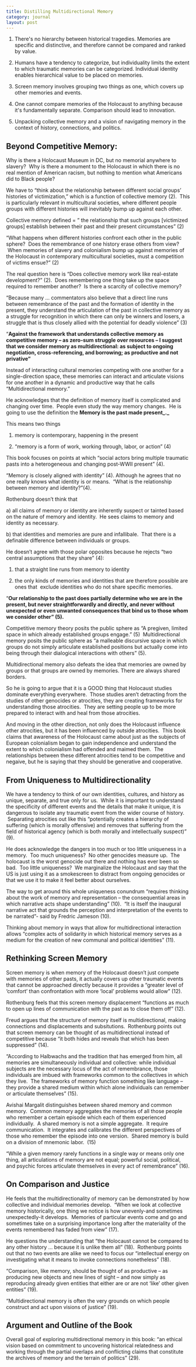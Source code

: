 ```yaml
---
title: Distilling Multidirectional Memory
category: journal
layout: post
---
```


1. There's no hierarchy between historical tragedies. Memories are specific and distinctive, and therefore cannot be compared and ranked by value.

2. Humans have a tendency to categorize, but individuality limits the extent to which traumatic memories can be categorized. Individual identity enables hierarchical value to be placed on memories.

3. Screen memory involves grouping two things as one, which covers up other memories and events.

4. One cannot compare memories of the Holocaust to anything because it's fundamentally separate. Comparison should lead to innovation.

5. Unpacking collective memory and a vision of navigating memory in the context of history, connections, and politics.

## Beyond Competitive Memory:
Why is there a Holocaust Museum in DC, but no memorial anywhere to slavery?  Why is there a monument to the Holocaust in which there is no real mention of American racism, but nothing to mention what Americans did to Black people?

We have to “think about the relationship between different social groups’ histories of victimization,” which is a function of collective memory (2).  This is particularly relevant in multicultural societies, where different people groups with different histories will inevitably bump up against each other.

Collective memory defined = ” the relationship that such groups [victimized groups] establish between their past and their present circumstances” (2)

“What happens when different histories confront each other in the public sphere?  Does the remembrance of one history erase others from view?  When memories of slavery and colonialism bump up against memories of the Holocaust in contemporary multicultural societies, must a competition of victims ensue?” (2)

The real question here is “Does collective memory work like real-estate development?” (2).  Does remembering one thing take up the space required to remember another?  Is there a scarcity of collective memory?

“Because many … commentators also believe that a direct line runs between remembrance of the past and the formation of identity in the present, they understand the articulation of the past in collective memory as a struggle for recognition in which there can only be winners and losers, a struggle that is thus closely allied with the potential for deadly violence” (3)

“**Against the framework that understands collective memory as competitive memory – as zero-sum struggle over resources – I suggest that we consider memory as multidirectional: as subject to ongoing negotiation, cross-referencing, and borrowing; as productive and not privative”**

Instead of interacting cultural memories competing with one another for a single-direction space, these memories can interact and articulate visions for one another in a dynamic and productive way that he calls “Multidirectional memory.”

He acknowledges that the definition of memory itself is complicated and changing over time.  People even study the way memory changes.  He is going to use the definition the **Memory is the past made present_._**  

This means two things

1) memory is contemporary, happening in the present

2) “memory is a form of work, working through, labor, or action” (4)

This book focuses on points at which “social actors bring multiple traumatic pasts into a heterogeneous and changing post-WWII present” (4).

“Memory is closely aligned with identity” (4). Although he agrees that no one really knows what identity is or means.  “What is the relationship between memory and identity?”(4).

Rothenburg doesn’t think that

a) all claims of memory or identity are inherently suspect or tainted based on the nature of memory and identity.  He sees claims to memory and identity as necessary.

b) that identities and memories are pure and infallibale.  That there is a definable difference between individuals or groups.

He doesn’t agree with those polar opposites because he rejects “two central assumptions that they share” (4):

1) that a straight line runs from memory to identity

2) the only kinds of memories and identities that are therefore possible are ones that  exclude identities who do not share specific memories.

“**Our relationship to the past does partially determine who we are in the present, but never straightforwardly and directly, and never without unexpected or even unwanted consequences that bind us to those whom we consider other” (5).**

Competitive memory theory posits the public sphere as “A pregiven, limited space in which already established groups engage.” (5)  Multidirectional memory posits the public sphere as “a malleable discursive space in which groups do not simply articulate established positions but actually come into being through their dialogical interactions with others” (5).

Multidirectional memory also defeats the idea that memories are owned by groups or that groups are owned by memories. There are always shared borders.

So he is going to argue that it is a GOOD thing that Holocaust studies dominate everything everywhere.  Those studies aren’t detracting from the studies of other genocides or atrocities, they are creating frameworks for understanding those atrocities.  They are setting people up to be more prepared to interact with and heal from those atrocities.

And moving in the other direction, not only does the Holocaust influence other atrocities, but it has been influenced by outside atrocities.  This book claims that awareness of the Holocaust came about just as the subjects of European colonialism began to gain independence and understand the extent to which colonialism had offended and maimed them.  The relationships between these different atrocities tend to be competitive and negaive, but he is saying that they should be generative and cooperative.

## From Uniqueness to Multidirectionality

We have a tendency to think of our own identities, cultures, and history as unique, separate, and true only for us.  While it is important to understand the specificity of different events and the details that make it unique, it is dangerous to isolate any traumatic event from the wider course of history.  Separating atrocities out like this “potentially creates a hierarchy of suffering (which is morally offensive) and removes that suffering from the field of historical agency (which is both morally and intellectually suspect)” (9).

He does acknowledge the dangers in too much or too little uniqueness in a memory.  Too much uniqueness?  No other genocides measure up.  The holocaust is the worst genocide out there and nothing has ever been so bad.  Too little uniqueness?  We marginalize the Holocaust and say that the US is just using it as a smokescreen to distract from ongoing genocides or that we use it to make it feel better about ourselves.

The way to get around this whole uniqueness conundrum “requires thinking about the work of memory and representation – the consequential areas in which narrative acts shape understanding” (10).  “It is itself the inaugural narrative act that grounds the perception and interpretation of the events to be narrated”- said by Fredric Jameson (10).

Thinking about memory in ways that allow for multidirectional interaction allows “complex acts of solidarity in which historical memory serves as a medium for the creation of new communal and political identities” (11).

## Rethinking Screen Memory

Screen memory is when memory of the Holocaust doesn’t just compete with memories of other pasts, it actually covers up other traumatic events that cannot be approached directly because it provides a “greater level of ‘comfort’ than confrontation with more ‘local’ problems would allow” (12).

Rothenburg feels that this screen memory displacement “functions as much to open up lines of communication with the past as to close them off” (12).

Freud argues that the structure of memory itself is multidirectional, making connections and displacements and subsitutions.  Rothenburg points out that screen memory can be thought of as multidirectional instead of competitive because “it both hides and reveals that which has been suppressed” (14).

“According to Halbwachs and the tradition that has emerged from him, all memories are simultaneously individual and collective: while individual subjects are the necessary locus of the act of remembrance, those individuals are imbued with frameworks common to the collectives in which they live.  The frameworks of memory function something like language – they provide a shared medium within which alone individuals can remember or articulate themselves” (15).

Avishai Margalit distinguishes between shared memory and common memory.  Common memory aggregates the memories of all those people who remember a certain episode which each of them experienced individually.  A shared memory is not a simple aggregate.  It require communication.  It integrates and calibrates the different perspectives of those who remember the episode into one version.  Shared memory is build on a division of mnemonic labor.  (15)

“While a given memory rarely functions in a single way or means only one thing, all articulations of memory are not equal; powerful social, political, and psychic forces articulate themselves in every act of remembrance” (16).

## On Comparison and Justice

He feels that the multidirectionality of memory can be demonstrated by how collective and individual memories develop.  “When we look at collective memory historically, one thing we notice is how unevenly-and sometimes unexpectedly-it develops.  Memories of particular events come and go and sometimes take on a surprising importance long after the materiality of the events remembered has faded from view” (17).

He questions the understanding that “the Holocaust cannot be compared to any other history … because it is unlike them all” (18).  Rothenburg points out that no two events are alike we need to focus our “intellectual energy on investigating what it means to invoke connections nonetheless” (18).

“Comparison, like memory, should be thought of as productive – as producing new objects and new lines of sight – and now simply as reproducing already given entities that either are or are not ‘like’ other given entities” (19).

“Multidirectional memory is often the very grounds on which people construct and act upon visions of justice” (19).

## Argument and Outline of the Book
Overall goal of exploring multidirectional memory in this book: “an ethical vision based on commitment to uncovering historical relatedness and working through the partial overlaps and conflicting claims that constitute the archives of memory and the terrain of politics” (29).
